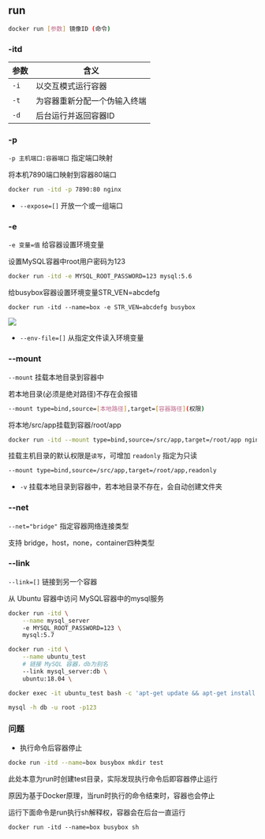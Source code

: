 <!--
 * @Description: 
 * @Version: 1.0
 * @Author: DaLao
 * @Email: dalao_li@163.com
 * @Date: 2022-01-12 01:44:11
 * @LastEditors: DaLao
 * @LastEditTime: 2022-03-27 11:18:35
-->


## run

```sh
docker run [参数] 镜像ID (命令)
```


### -itd

| 参数 | 含义                         |
| ---- | ---------------------------- |
| `-i` | 以交互模式运行容器           |
| `-t` | 为容器重新分配一个伪输入终端 |
| `-d` | 后台运行并返回容器ID         |


### -p

`-p 主机端口:容器端口` 指定端口映射

将本机7890端口映射到容器80端口

```sh
docker run -itd -p 7890:80 nginx
```

- `--expose=[]` 开放一个或一组端口


### -e

`-e 变量=值` 给容器设置环境变量

设置MySQL容器中root用户密码为123

```sh
docker run -itd -e MYSQL_ROOT_PASSWORD=123 mysql:5.6
```

给busybox容器设置环境变量STR_VEN=abcdefg

```
docker run -itd --name=box -e STR_VEN=abcdefg busybox
```
![](https://cdn.hurra.ltd/img/20220112045036.png)

- `--env-file=[]` 从指定文件读入环境变量


### --mount

`--mount` 挂载本地目录到容器中

若本地目录(必须是绝对路径)不存在会报错

```sh
--mount type=bind,source=[本地路径],target=[容器路径](权限)
```

将本地/src/app挂载到容器/root/app

```sh
docker run -itd --mount type=bind,source=/src/app,target=/root/app nginx:alpine
```

挂载主机目录的默认权限是`读写`，可增加 `readonly` 指定为只读

```sh
--mount type=bind,source=/src/app,target=/root/app,readonly
```

- `-v` 挂载本地目录到容器中，若本地目录不存在，会自动创建文件夹


### --net

`--net="bridge"` 指定容器网络连接类型

支持 bridge，host，none，container四种类型


### --link 

`--link=[]` 链接到另一个容器

从 Ubuntu 容器中访问 MySQL容器中的mysql服务

```sh
docker run -itd \
    --name mysql_server 
    -e MYSQL_ROOT_PASSWORD=123 \
    mysql:5.7
```

```sh
docker run -itd \
    --name ubuntu_test
    # 链接 MySQL 容器，db为别名
    --link mysql_server:db \
    ubuntu:18.04 \

docker exec -it ubuntu_test bash -c 'apt-get update && apt-get install -y mysql-client'

mysql -h db -u root -p123
```


### 问题

- 执行命令后容器停止

```sh
docke run -itd --name=box busybox mkdir test
```

此处本意为run时创建test目录，实际发现执行命令后即容器停止运行

原因为基于Docker原理，当run时执行的命令结束时，容器也会停止

运行下面命令是run执行sh解释权，容器会在后台一直运行

```
docker run -itd --name=box busybox sh
```

